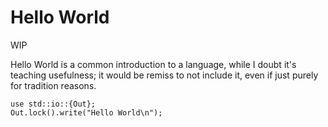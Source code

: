 # Hello World

<div class="warning">

WIP

</div>

Hello World is a common introduction to a language, while I doubt it's teaching usefulness; it would be remiss to not include it, even if just purely for tradition reasons.

```dap
use std::io::{Out};
Out.lock().write("Hello World\n");
```
